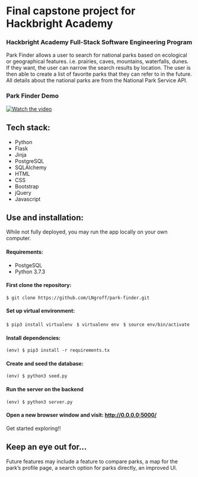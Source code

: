 # Final capstone project for Hackbright Academy


### Hackbright Academy Full-Stack Software Engineering Program

Park Finder allows a user to search for national parks based on ecological or geographical features. i.e. prairies, caves, mountains, waterfalls, dunes. If they want, the user can narrow the search results by location. The user is then able to create a list of favorite parks that they can refer to in the future. All details about the national parks are from the National Park Service API.

### Park Finder Demo

  [![Watch the video](https://img.youtube.com/vi/X1VItosvyfM/maxresdefault.jpg)](https://www.youtube.com/watch?v=X1VItosvyfM)


## Tech stack:
  * Python 
  * Flask
  * Jinja
  * PostgreSQL
  * SQLAlchemy
  * HTML
  * CSS
  * Bootstrap
  * jQuery
  * Javascript

## Use and installation:
  While not fully deployed, you may run the app locally on your own computer.

#### Requirements:
  * PostgeSQL
  * Python 3.7.3


#### First clone the repository:
  ```$ git clone https://github.com/LNgroff/park-finder.git```

#### Set up virtual environment:
  ```$ pip3 install virtualenv ```
  ```$ virtualenv env ```
  ```$ source env/bin/activate```

#### Install dependencies:
  ```(env) $ pip3 install -r requirements.tx```

#### Create and seed the database: 
  ```(env) $ python3 seed.py```

#### Run the server on the backend
  ```(env) $ python3 server.py```

#### Open a new browser window and visit: http://0.0.0.0:5000/

Get started exploring!!


## Keep an eye out for...
Future features may include a feature to compare parks, a map for the park’s profile page, a search option for parks directly, an improved UI. 

